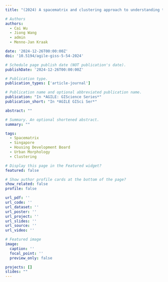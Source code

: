 ```yaml
---
title: "(2024) A spacematrix and clustering approach to understanding the morphology of Singapore's Housing Development Board (HDB) estates. AGILE: GIScience Series, 5, 54"

# Authors
authors:
  - Cai Wu
  - Jiong Wang
  - admin
  - Menno-Jan Kraak

date: '2024-12-26T00:00:00Z'
doi: '10.5194/agile-giss-5-54-2024'

# Schedule page publish date (NOT publication's date).
publishDate: '2024-12-26T00:00:00Z'

# Publication type.
publication_types: ['article-journal']

# Publication name and optional abbreviated publication name.
publication: "In *AGILE: GIScience Series*"
publication_short: "In *AGILE GISci Ser*"

abstract: ""

# Summary. An optional shortened abstract.
summary: ""

tags:
  - Spacematrix
  - Singapore
  - Housing Development Board
  - Urban Morphology
  - Clustering

# Display this page in the Featured widget?
featured: false

# Show author profile cards at the bottom of the page?
show_related: false
profile: false

url_pdf: ''
url_code: ''
url_dataset: ''
url_poster: ''
url_project: ''
url_slides: ''
url_source: ''
url_video: ''

# Featured image
image:
  caption: ''
  focal_point: ''
  preview_only: false

projects: []
slides: ""
---
```


